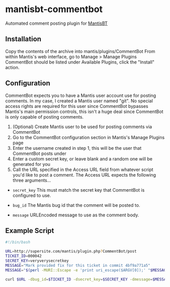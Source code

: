 mantisbt-commentbot
===================

Automated comment posting plugin for [MantisBT](https://www.mantisbt.org/)


Installation
------------
Copy the contents of the archive into mantis/plugins/CommentBot
From within Mantis's web interface, go to Manage > Manage Plugins
CommentBot should be listed under Available Plugins, click the "Install" action.


Configuration
-------------
CommentBot expects you to have a Mantis user account use for posting comments. In my case, I created
a Mantis user named "git". No special access rights are required for this user since CommentBot bypasses
Mantis's main permission controls, this isn't a huge deal since CommentBot is only capable of posting comments.

 1. (Optional) Create Mantis user to be used for posting comments via CommentBot
 2. Go to the CommentBot configuration section in Mantis's Manage Plugins page
 3. Enter the username created in step 1, this will be the user that CommentBot posts under
 4. Enter a custom secret key, or leave blank and a random one will be generated for you
 5. Call the URL specified in the Access URL field from whatever script you'd like to post a comment.
    The Access URL expects the following three arguments...

 * ```secret_key``` This must match the secret key that CommentBot is configured to use.

 * ```bug_id``` The Mantis bug id that the comment will be posted to.

 * ```message``` URLEncoded message to use as the comment body.


## Example Script

```bash
#!/bin/bash

URL=http://supersite.com/mantis/plugin.php?CommentBot/post
TICKET_ID=000042
SECRET_KEY=veryverysecretkey
MESSAGE="Mark provided fix for this ticket in commit 4bf9a771a5"
MESSAGE="$(perl -MURI::Escape -e 'print uri_escape($ARGV[0]);' "$MESSAGE")"

curl $URL -dbug_id=$TICKET_ID -dsecret_key=$SECRET_KEY -dmessage=$MESSAGE
````
